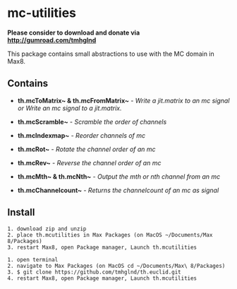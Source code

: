 # mc-utilities

**Please consider to download and donate via http://gumroad.com/tmhglnd**

This package contains small abstractions to use with the MC domain in Max8.

## Contains

- **th.mcToMatrix~ & th.mcFromMatrix~** - *Write a jit.matrix to an mc signal or Write an mc signal to a jit.matrix.*

- **th.mcScramble~** - *Scramble the order of channels*

- **th.mcIndexmap~** - *Reorder channels of mc*

- **th.mcRot~** - *Rotate the channel order of an mc*

- **th.mcRev~** - *Reverse the channel order of an mc*

- **th.mcMth~ & th.mcNth~** - *Output the mth or nth channel from an mc*

- **th.mcChannelcount~** - *Returns the channelcount of an mc as signal*

## Install

```
1. download zip and unzip
2. place th.mcutilities in Max Packages (on MacOS ~/Documents/Max 8/Packages)
3. restart Max8, open Package manager, Launch th.mcutilities
```

```
1. open terminal
2. navigate to Max Packages (on MacOS cd ~/Documents/Max\ 8/Packages)
3. $ git clone https://github.com/tmhglnd/th.euclid.git
4. restart Max8, open Package manager, Launch th.mcutilities
```

